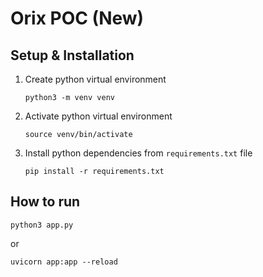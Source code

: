 # Orix POC (New)

## Setup & Installation

1. Create python virtual environment
   ```shell
   python3 -m venv venv
   ```
2. Activate python virtual environment
   ```shell
   source venv/bin/activate
   ```
3. Install python dependencies from `requirements.txt` file
   ```shell
   pip install -r requirements.txt
   ```



## How to run
   ```shell
   python3 app.py
   ```
   or
   ```shell
   uvicorn app:app --reload
   ```
